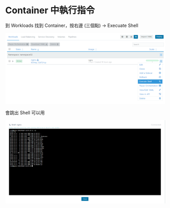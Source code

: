 # Container 中執行指令

到 Workloads 找到 Container，按右邊 \(三個點\) -&gt; Execuate Shell

![](.gitbook/assets/image%20%2819%29.png)

會跳出 Shell 可以用

![](.gitbook/assets/image%20%281%29.png)



